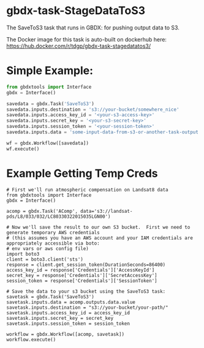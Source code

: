 # gbdx-task-StageDataToS3
The SaveToS3 task that runs in GBDX: for pushing output data to S3.

The Docker image for this task is auto-built on dockerhub here:  https://hub.docker.com/r/tdgp/gbdx-task-stagedatatos3/

# Simple Example:
```python
from gbdxtools import Interface
gbdx = Interface()

savedata = gbdx.Task('SaveToS3')
savedata.inputs.destination = 's3://your-bucket/somewhere_nice'
savedata.inputs.access_key_id = '<your-s3-access-key>'
savedata.inputs.secret_key = '<your-s3-secret-key>'
savedata.inputs.session_token = '<your-session-token>'
savedata.inputs.data = 'some-input-data-from-s3-or-another-task-output'

wf = gbdx.Workflow([savedata])
wf.execute()
```


# Example Getting Temp Creds
```
# First we'll run atmospheric compensation on Landsat8 data
from gbdxtools import Interface
gbdx = Interface()

acomp = gbdx.Task('AComp', data='s3://landsat-pds/L8/033/032/LC80330322015035LGN00')

# Now we'll save the result to our own S3 bucket.  First we need to generate temporary AWS credentials
# (this assumes you have an AWS account and your IAM credentials are appropriately accessible via boto:
# env vars or aws config file)
import boto3
client = boto3.client('sts')
response = client.get_session_token(DurationSeconds=86400)
access_key_id = response['Credentials']['AccessKeyId']
secret_key = response['Credentials']['SecretAccessKey']
session_token = response['Credentials']['SessionToken']

# Save the data to your s3 bucket using the SaveToS3 task:
savetask = gbdx.Task('SaveToS3')
savetask.inputs.data = acomp.outputs.data.value
savetask.inputs.destination = "s3://your-bucket/your-path/"
savetask.inputs.access_key_id = access_key_id
savetask.inputs.secret_key = secret_key
savetask.inputs.session_token = session_token

workflow = gbdx.Workflow([acomp, savetask])
workflow.execute()
```
